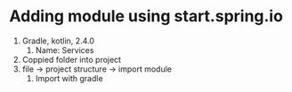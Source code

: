 # Adding module using start.spring.io
1. Gradle, kotlin, 2.4.0
   1. Name: Services
2. Coppied folder into project
3. file -> project structure -> import module
   1. Import with gradle